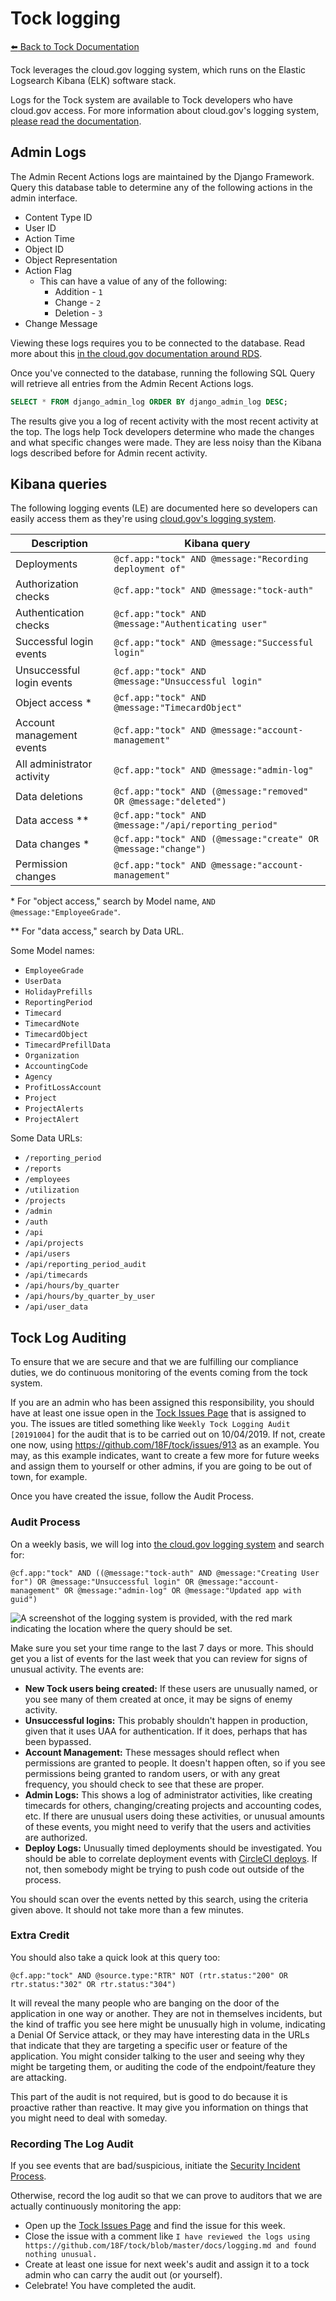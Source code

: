 # Tock logging

[:arrow_left: Back to Tock Documentation](../docs)

Tock leverages the cloud.gov logging system, which runs on the Elastic Logsearch
Kibana (ELK) software stack.

Logs for the Tock system are available to
Tock developers who have cloud.gov access. For more information about cloud.gov's
logging system, [please read the documentation][cg-logs].

[cg-logs]: https://cloud.gov/docs/apps/logs/

## Admin Logs

The Admin Recent Actions logs are maintained by the Django Framework. Query this
database table to determine any of the following actions in the admin interface.

- Content Type ID
- User ID
- Action Time
- Object ID
- Object Representation
- Action Flag
  - This can have a value of any of the following:
    - Addition - `1`
    - Change - `2`
    - Deletion - `3`
- Change Message

Viewing these logs requires you to be connected to the database. Read more about
this [in the cloud.gov documentation around
RDS](https://cloud.gov/docs/services/relational-database/#manually-access-a-database).

Once you've connected to the database, running the following SQL Query will
retrieve all entries from the Admin Recent Actions logs.

```sql
SELECT * FROM django_admin_log ORDER BY django_admin_log DESC;
```

The results give you a log of recent activity with the most recent activity at
the top. The logs help Tock developers determine who made the changes and what
specific changes were made. They are less noisy than the Kibana logs described
before for Admin recent activity.

## Kibana queries

The following logging events (LE) are documented here so developers can easily
access them as they're using [cloud.gov's logging system][cg-log-sys].

[cg-log-sys]: https://logs.fr.cloud.gov

| Description                | Kibana query                                                     |
| -------------------------- | ---------------------------------------------------------------- |
| Deployments                | `@cf.app:"tock" AND @message:"Recording deployment of"`          |
| Authorization checks       | `@cf.app:"tock" AND @message:"tock-auth"`                        |
| Authentication checks      | `@cf.app:"tock" AND @message:"Authenticating user"`              |
| Successful login events    | `@cf.app:"tock" AND @message:"Successful login"`                 |
| Unsuccessful login events  | `@cf.app:"tock" AND @message:"Unsuccessful login"`               |
| Object access *            | `@cf.app:"tock" AND @message:"TimecardObject"`                   |
| Account management events  | `@cf.app:"tock" AND @message:"account-management"`               |
| All administrator activity | `@cf.app:"tock" AND @message:"admin-log"`                        |
| Data deletions             | `@cf.app:"tock" AND (@message:"removed" OR @message:"deleted")`  |
| Data access **             | `@cf.app:"tock" AND @message:"/api/reporting_period"`            |
| Data changes *             | `@cf.app:"tock" AND (@message:"create" OR @message:"change")`    |
| Permission changes         | `@cf.app:"tock" AND @message:"account-management"`               |

\* For "object access," search by Model name, `AND @message:"EmployeeGrade"`.

\** For "data access," search by Data URL.

Some Model names:
- `EmployeeGrade`
- `UserData`
- `HolidayPrefills`
- `ReportingPeriod`
- `Timecard`
- `TimecardNote`
- `TimecardObject`
- `TimecardPrefillData`
- `Organization`
- `AccountingCode`
- `Agency`
- `ProfitLossAccount`
- `Project`
- `ProjectAlerts`
- `ProjectAlert`

Some Data URLs:
- `/reporting_period`
- `/reports`
- `/employees`
- `/utilization`
- `/projects`
- `/admin`
- `/auth`
- `/api`
- `/api/projects`
- `/api/users`
- `/api/reporting_period_audit`
- `/api/timecards`
- `/api/hours/by_quarter`
- `/api/hours/by_quarter_by_user`
- `/api/user_data`


## Tock Log Auditing

To ensure that we are secure and that we are fulfilling our compliance duties, we
do continuous monitoring of the events coming from the tock system.

If you
are an admin who has been assigned this responsibility, you should have at least
one issue open in the [Tock Issues Page](https://github.com/18F/tock/issues/)
that is assigned to you.  The issues are titled something like
`Weekly Tock Logging Audit [20191004]` for the audit that is to be carried out
on 10/04/2019.  If not, create one now, using https://github.com/18F/tock/issues/913
as an example.  You may, as this example indicates, want to create a few
more for future weeks and assign them to yourself or other admins, if you are
going to be out of town, for example.

Once you have created the issue, follow the Audit Process.

### Audit Process

On a weekly
basis, we will log into [the cloud.gov logging system](https://logs.fr.cloud.gov/app/kibana#/discover) and
search for:
```
@cf.app:"tock" AND ((@message:"tock-auth" AND @message:"Creating User for") OR @message:"Unsuccessful login" OR @message:"account-management" OR @message:"admin-log" OR @message:"Updated app with guid")
```
![A screenshot of the logging system is provided, with the red mark indicating the location where the query should be set.](./screenshots/log-system-screenshot-2023-01-31.png)


Make sure you set your time range to the last 7 days or more.  This should get you a list
of events for the last week that you can review for signs of unusual activity.  The events are:

- **New Tock users being created:**  If these users are unusually named, or you see many of
  them created at once, it may be signs of enemy activity.
- **Unsuccessful logins:**  This probably shouldn't happen in production, given that it
  uses UAA for authentication.  If it does, perhaps that has been bypassed.
- **Account Management:**  These messages should reflect when permissions are granted to
  people.  It doesn't happen often, so if you see permissions being granted to random users,
  or with any great frequency, you should check to see that these are proper.
- **Admin Logs:**  This shows a log of administrator activities, like creating timecards
  for others, changing/creating projects and accounting codes, etc.  If there are unusual
  users doing these activities, or unusual amounts of these events, you might need to
  verify that the users and activities are authorized.
- **Deploy Logs:**  Unusually timed deployments should be investigated.  You should be
  able to correlate deployment events with [CircleCI deploys](https://circleci.com/gh/18F/workflows/tock/tree/main).
  If not, then somebody might be trying to push code out outside of the process.

You should scan over the events netted by this search, using the criteria given above.
It should not take more than a few minutes.

### Extra Credit

You should also take a quick look at this query too:
```
@cf.app:"tock" AND @source.type:"RTR" NOT (rtr.status:"200" OR rtr.status:"302" OR rtr.status:"304")
```
It will reveal the many people who are banging on the door of the application in
one way or another.  They are not in themselves incidents, but the kind of traffic
you see here might be unusually high in volume, indicating a Denial Of Service attack,
or they may have interesting data in the URLs that indicate that they are targeting
a specific user or feature of the application.  You might consider talking to the user
and seeing why they might be targeting them, or auditing the code of the endpoint/feature
they are attacking.

This part of the audit is not required, but is good to do because it is proactive
rather than reactive.  It may give you information on things that you might
need to deal with someday.

### Recording The Log Audit

If you see events that are bad/suspicious, initiate the
[Security Incident Process](https://handbook.18f.gov/security-incidents/).

Otherwise, record the log audit so that we can prove to auditors that we are
actually continuously monitoring the app:

- Open up the [Tock Issues Page](https://github.com/18F/tock/issues/) and find the issue
  for this week.
- Close the issue with a comment like
  `I have reviewed the logs using https://github.com/18F/tock/blob/master/docs/logging.md and found nothing unusual.`
- Create at least one issue for next week's audit and assign it to a tock admin
  who can carry the audit out (or yourself).
- Celebrate!  You have completed the audit.
